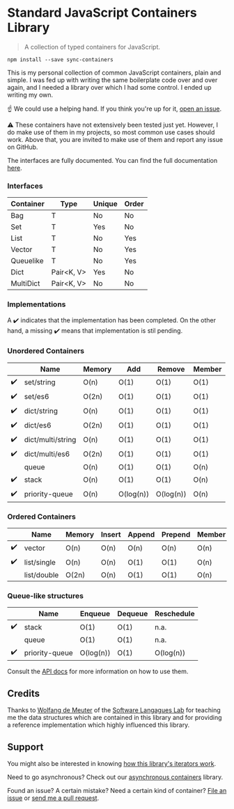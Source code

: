 Standard JavaScript Containers Library
======================================

> A collection of typed containers for JavaScript.

```
npm install --save sync-containers
```

This is my personal collection of common JavaScript containers, plain and simple.
I was fed up with writing the same boilerplate code over and over again, and I
needed a library over which I had some control. I ended up writing my own.

:point_up: We could use a helping hand. If you think you're up for it,
[open an issue](https://github.com/samvv/typescript-containers/issues/new).

:warning: These containers have not extensively been tested just yet. However,
I do make use of them in my projects, so most common use cases should work.
Above that, you are invited to make use of them and report any issue on GitHub.

The interfaces are fully documented. You can find the full documentation
[here](https://samvv.github.io/typescript-containers).

### Interfaces

| Container        | Type                  | Unique | Order     |
|------------------|-----------------------|--------|-----------|
| Bag              | T                     | No     | No        |
| Set              | T                     | Yes    | No        |
| List             | T                     | No     | Yes       |
| Vector           | T                     | No     | Yes       |
| Queuelike        | T                     | No     | Yes       |
| Dict             | Pair&lt;K, V&gt;      | Yes    | No        |
| MultiDict        | Pair&lt;K, V&gt;      | No     | No        |

### Implementations

A :heavy_check_mark: indicates that the implementation has been completed. On the other hand, a
missing :heavy_check_mark: means that implementation is stil pending.

### Unordered Containers

|                    | Name              | Memory    | Add       | Remove    | Member  |
|--------------------|-------------------|-----------|-----------|-----------|---------|
| :heavy_check_mark: | set/string        | O(n)      | O(1)      | O(1)      | O(1)    |
| :heavy_check_mark: | set/es6           | O(2n)     | O(1)      | O(1)      | O(1)    |
| :heavy_check_mark: | dict/string       | O(n)      | O(1)      | O(1)      | O(1)    |
| :heavy_check_mark: | dict/es6          | O(2n)     | O(1)      | O(1)      | O(1)    |
| :heavy_check_mark: | dict/multi/string | O(n)      | O(1)      | O(1)      | O(1)    |
| :heavy_check_mark: | dict/multi/es6    | O(2n)     | O(1)      | O(1)      | O(1)    |
|                    | queue             | O(n)      | O(1)      | O(1)      | O(n)    |
| :heavy_check_mark: | stack             | O(n)      | O(1)      | O(1)      | O(n)    |
| :heavy_check_mark: | priority-queue    | O(n)      | O(log(n)) | O(log(n)) | O(n)    |

### Ordered Containers

|                    | Name               | Memory  | Insert  | Append  | Prepend | Member | At   | Next | Prev |
|--------------------|--------------------|---------|---------|---------|---------|--------|------|------|------|
| :heavy_check_mark: | vector             | O(n)    | O(n)    | O(n)    | O(n)    | O(n)   | O(1) | O(1) | O(1) |
| :heavy_check_mark: | list/single        | O(n)    | O(n)    | O(1)    | O(1)    | O(n)   | O(n) | O(1) | O(n) |
|                    | list/double        | O(2n)   | O(n)    | O(1)    | O(1)    | O(n)   | O(n) | O(1) | O(1) |

### Queue-like structures

|                    | Name           | Enqueue   | Dequeue    | Reschedule   |
|--------------------|----------------|-----------|------------|--------------|
| :heavy_check_mark: | stack          | O(1)      | O(1)       | n.a.         |
|                    | queue          | O(1)      | O(1)       | n.a.         |
| :heavy_check_mark: | priority-queue | O(log(n)) | O(1)       | O(log(n))    |

Consult the [API docs](http://samvv.github.io/project/sync-containers) for more information on how to use them.

## Credits 

Thanks to [Wolfang de Meuter](https://soft.vub.ac.be/soft/user/128) of the
[Software Langagues Lab](https://soft.vub.ac.be/soft/) for teaching me the data
structures which are contained in this library and for providing a reference
implementation which highly influenced this library.

## Support

You might also be interested in knowing [how this library's iterators work](http://github.com/samvv/typescript-containers/wiki/Iterators).

Need to go asynchronous? Check out our [asynchronous containers](https://github.com/samvv/typescript-async-containers) library.

Found an issue? A certain mistake? Need a certain kind of container? [File an
issue](https://github.com/samvv/typescript-containers/issues) or [send me a
pull request](https://github.com/samvv/typescript-containers/pulls).



